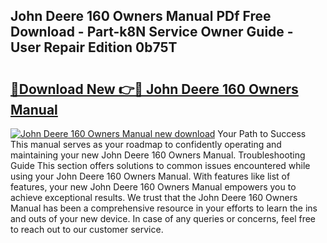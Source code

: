 ## John Deere 160 Owners Manual PDf Free Download - Part-k8N Service Owner Guide - User Repair Edition 0b75T

# <h2><a href="http://bc90051.oget.top/?id=John+Deere+160+Owners+Manual">🔗Download New 👉🔴 John Deere 160 Owners Manual</a></h2>

[![John Deere 160 Owners Manual new download](https://i.imgur.com/5g1atiW.png)](http://bc90051.oget.top/?id=John+Deere+160+Owners+Manual)
Your Path to Success This manual serves as your roadmap to confidently operating and maintaining your new John Deere 160 Owners Manual. Troubleshooting Guide This section offers solutions to common issues encountered while using your John Deere 160 Owners Manual. With features like list of features, your new John Deere 160 Owners Manual empowers you to achieve exceptional results. We trust that the John Deere 160 Owners Manual has been a comprehensive resource in your efforts to learn the ins and outs of your new device. In case of any queries or concerns, feel free to reach out to our customer service.
